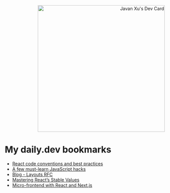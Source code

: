 
<div align="right">
  <a href="https://app.daily.dev/JavanXU"><img src="https://api.daily.dev/devcards/e45a150971844cd6959a94bb94e861ea.png?r=quw" width="400" alt="Javan Xu's Dev Card"/></a>
</div>

# My daily.dev bookmarks
<!-- daily.dev BOOKMARKS:START -->
- [React code conventions and best practices](https://app.daily.dev/posts/WXYDTikzS?utm_source=rss&utm_medium=bookmarks&utm_campaign=6ueXw3FRNQzpNtewCDbI6)
- [A few must-learn JavaScript hacks](https://app.daily.dev/posts/JsEOwFmVG?utm_source=rss&utm_medium=bookmarks&utm_campaign=6ueXw3FRNQzpNtewCDbI6)
- [Blog - Layouts RFC](https://app.daily.dev/posts/2CSx5xoJh?utm_source=rss&utm_medium=bookmarks&utm_campaign=6ueXw3FRNQzpNtewCDbI6)
- [Mastering React’s Stable Values](https://app.daily.dev/posts/KO9__mOyl?utm_source=rss&utm_medium=bookmarks&utm_campaign=6ueXw3FRNQzpNtewCDbI6)
- [Micro-frontend with React and Next.js](https://app.daily.dev/posts/gOE5wsIuM?utm_source=rss&utm_medium=bookmarks&utm_campaign=6ueXw3FRNQzpNtewCDbI6)
<!-- daily.dev BOOKMARKS:END -->
